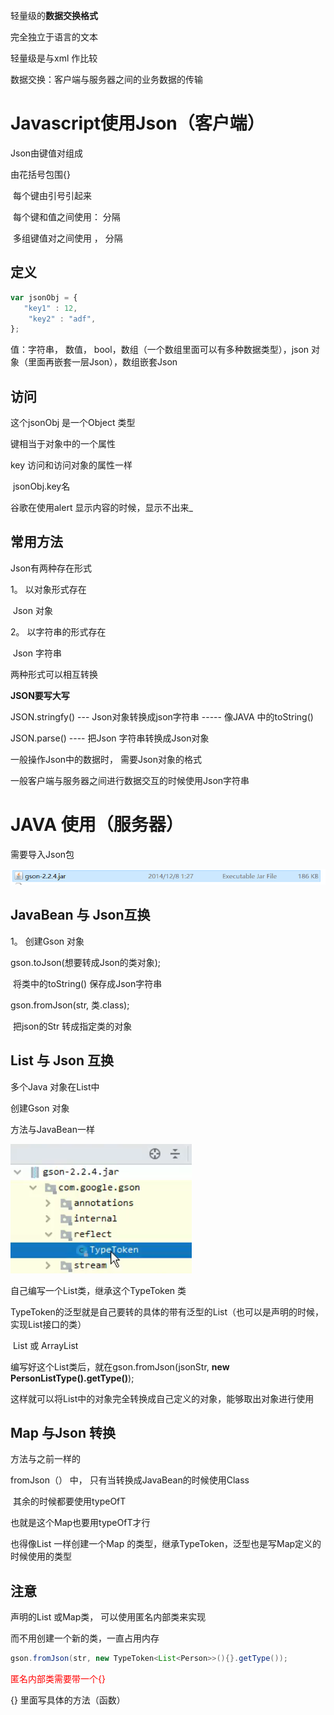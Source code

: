 轻量级的**数据交换格式**



完全独立于语言的文本



轻量级是与xml 作比较

数据交换：客户端与服务器之间的业务数据的传输



# Javascript使用Json（客户端）

Json由键值对组成

由花括号包围{}

​	每个键由引号引起来

​	每个键和值之间使用： 分隔

​	多组键值对之间使用 ， 分隔



## 定义

```javascript
var jsonObj = {
   "key1" : 12,
    "key2" : "adf",
};
```

值：字符串， 数值， bool，数组（一个数组里面可以有多种数据类型），json 对象（里面再嵌套一层Json），数组嵌套Json



## 访问

这个jsonObj 是一个Object 类型

键相当于对象中的一个属性

key 访问和访问对象的属性一样

​	jsonObj.key名



谷歌在使用alert 显示内容的时候，显示不出来_



## 常用方法

Json有两种存在形式

1。 以对象形式存在

​	Json 对象

2。 以字符串的形式存在

​	Json 字符串



两种形式可以相互转换



**JSON要写大写**

JSON.stringfy() --- Json对象转换成json字符串  ----- 像JAVA 中的toString()

JSON.parse() ---- 把Json 字符串转换成Json对象 



一般操作Json中的数据时， 需要Json对象的格式

一般客户端与服务器之间进行数据交互的时候使用Json字符串



# JAVA 使用（服务器）

需要导入Json包

![image-20240221181744355](image/JSON/image-20240221181744355.png)



## JavaBean 与 Json互换

1。 创建Gson 对象



gson.toJson(想要转成Json的类对象);

​	将类中的toString() 保存成Json字符串



gson.fromJson(str, 类.class);  

​	把json的Str 转成指定类的对象



## List 与 Json 互换

多个Java 对象在List中



创建Gson 对象

方法与JavaBean一样

![image-20240221204620157](image/JSON/image-20240221204620157.png)



自己编写一个List类，继承这个TypeToken 类

TypeToken的泛型就是自己要转的具体的带有泛型的List（也可以是声明的时候，实现List接口的类）

​		List<Person> 或 ArrayList<Person>

编写好这个List类后，就在gson.fromJson(jsonStr, **new PersonListType().getType()**);



这样就可以将List中的对象完全转换成自己定义的对象，能够取出对象进行使用





## Map 与Json 转换

方法与之前一样的

fromJson（） 中， 只有当转换成JavaBean的时候使用Class

​				其余的时候都要使用typeOfT

也就是这个Map也要用typeOfT才行

也得像List 一样创建一个Map 的类型，继承TypeToken，泛型也是写Map定义的时候使用的类型





## 注意

声明的List 或Map类， 可以使用匿名内部类来实现

而不用创建一个新的类，一直占用内存



```java
gson.fromJson(str, new TypeToken<List<Person>>(){}.getType());
```

<font color="red">匿名内部类需要带一个{} </font>

{} 里面写具体的方法（函数）

